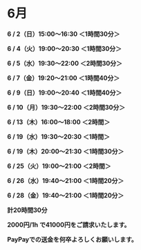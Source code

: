 # 6月

**6 / 2（日）15:00〜16:30 ＜1時間30分＞**

**6 / 4（火）19:00〜20:30 ＜1時間30分＞**

**6 / 5（水）19:30〜22:00 ＜2時間30分＞**

**6 / 7（金）19:20〜21:00 ＜1時間40分＞**

**6 / 9（日）19:00〜20:40 ＜1時間40分＞**

**6 / 10（月）19:30〜22:00 ＜2時間30分＞**

**6 / 13（木）16:00〜18:00 ＜2時間＞**

**6 / 19（水）19:30〜20:30 ＜1時間＞**

**6 / 19（木）20:00〜21:30 ＜1時間30分＞**

**6 / 25（火）19:00〜21:00 ＜2時間＞**

**6 / 26（水）19:40〜21:00 ＜1時間20分＞**

**6 / 28（金）19:40〜21:00 ＜1時間20分＞**

**計20時間30分**

**2000円/1h で41000円をご請求いたします。**

**PayPayでの送金を何卒よろしくお願いします。**